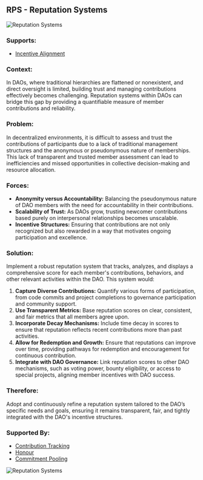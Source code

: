 ## RPS - Reputation Systems

![Reputation Systems](./output/illustrations/reputation_systems.png)

### Supports:
* [Incentive Alignment](./incentive_alignment.html)

### Context:
In DAOs, where traditional hierarchies are flattened or nonexistent, and direct oversight is limited, building trust and managing contributions effectively becomes challenging. Reputation systems within DAOs can bridge this gap by providing a quantifiable measure of member contributions and reliability.

### Problem:
In decentralized environments, it is difficult to assess and trust the contributions of participants due to a lack of traditional management structures and the anonymous or pseudonymous nature of memberships. This lack of transparent and trusted member assessment can lead to inefficiencies and missed opportunities in collective decision-making and resource allocation.

### Forces:
- **Anonymity versus Accountability:** Balancing the pseudonymous nature of DAO members with the need for accountability in their contributions.
- **Scalability of Trust:** As DAOs grow, trusting newcomer contributions based purely on interpersonal relationships becomes unscalable.
- **Incentive Structures:** Ensuring that contributions are not only recognized but also rewarded in a way that motivates ongoing participation and excellence.

### Solution:
Implement a robust reputation system that tracks, analyzes, and displays a comprehensive score for each member's contributions, behaviors, and other relevant activities within the DAO. This system would:
1. **Capture Diverse Contributions:** Quantify various forms of participation, from code commits and project completions to governance participation and community support.
2. **Use Transparent Metrics:** Base reputation scores on clear, consistent, and fair metrics that all members agree upon.
3. **Incorporate Decay Mechanisms:** Include time decay in scores to ensure that reputation reflects recent contributions more than past activities.
4. **Allow for Redemption and Growth:** Ensure that reputations can improve over time, providing pathways for redemption and encouragement for continuous contribution.
5. **Integrate with DAO Governance:** Link reputation scores to other DAO mechanisms, such as voting power, bounty eligibility, or access to special projects, aligning member incentives with DAO success.

### Therefore:
Adopt and continuously refine a reputation system tailored to the DAO’s specific needs and goals, ensuring it remains transparent, fair, and tightly integrated with the DAO's incentive structures.

### Supported By:
* [Contribution Tracking](./contribution_tracking.html)
* [Honour](./honour.html)
* [Commitment Pooling](./commitment_pooling.html)

![Reputation Systems](./output/reputation_systems_specific_graph.png)
